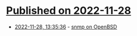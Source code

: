 # [Published on 2022-11-28](index.md)

* [2022-11-28, 13:35:36](https://lobste.rs/s/jnj9in/snmp_on_openbsd) - [snmp on OpenBSD](https://x61.sh/log/2022/11/20221128T131619-snmp.html)
